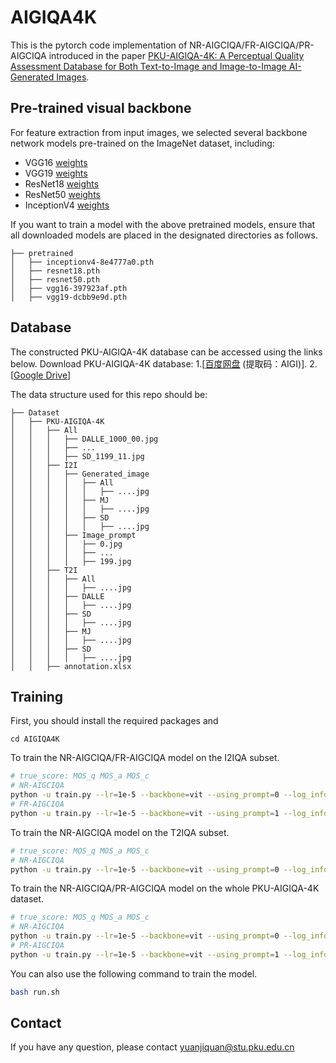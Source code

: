 # AIGIQA4K
This is the pytorch code implementation of NR-AIGCIQA/FR-AIGCIQA/PR-AIGCIQA introduced in the paper [PKU-AIGIQA-4K: A Perceptual Quality Assessment Database for Both Text-to-Image and Image-to-Image AI-Generated Images](https://arxiv.org/abs/2404.18409).

## Pre-trained visual backbone
For feature extraction from input images, we selected several backbone
network models pre-trained on the ImageNet dataset, including:
-  VGG16 [weights](https://download.pytorch.org/models/vgg16-397923af.pth)
-  VGG19 [weights](https://download.pytorch.org/models/vgg19-dcbb9e9d.pth)
-  ResNet18 [weights](https://download.pytorch.org/models/resnet18-f37072fd.pth)
-  ResNet50 [weights](https://download.pytorch.org/models/resnet50-0676ba61.pth)
-  InceptionV4 [weights](http://data.lip6.fr/cadene/pretrainedmodels/inceptionv4-8e4777a0.pth)

If you want to train a model with the above pretrained models, ensure that all downloaded models are placed in the designated directories as follows.
```
├── pretrained
│   ├── inceptionv4-8e4777a0.pth
│   ├── resnet18.pth
│   ├── resnet50.pth
│   ├── vgg16-397923af.pth
│   ├── vgg19-dcbb9e9d.pth
```


## Database
The constructed PKU-AIGIQA-4K database can be accessed using the links below.
Download PKU-AIGIQA-4K database:
1.[[百度网盘](https://pan.baidu.com/s/1Co7Sca7Yl_RWNz_UP7zHuA) 
(提取码：AIGI)].
2.[[Google Drive](https://drive.google.com/file/d/1EuXe_6UNONJSH91uI3edrMMe7utOmpFz/view?usp=sharing)]

The data structure used for this repo should be:
```
├── Dataset
│   ├── PKU-AIGIQA-4K
│   │   ├── All
│   │   │   ├── DALLE_1000_00.jpg
│   │   │   ├── ...
│   │   │   ├── SD_1199_11.jpg
│   │   ├── I2I
│   │   │   ├── Generated_image
│   │   │   │   ├── All
│   │   │   │   │   ├── ....jpg
│   │   │   │   ├── MJ
│   │   │   │   │   ├── ....jpg
│   │   │   │   ├── SD
│   │   │   │   │   ├── ....jpg
│   │   │   ├── Image_prompt
│   │   │   │   ├── 0.jpg
│   │   │   │   ├── ...
│   │   │   │   ├── 199.jpg
│   │   ├── T2I
│   │   │   ├── All
│   │   │   │   ├── ....jpg
│   │   │   ├── DALLE
│   │   │   │   ├── ....jpg
│   │   │   ├── SD
│   │   │   │   ├── ....jpg
│   │   │   ├── MJ
│   │   │   │   ├── ....jpg
│   │   │   ├── SD
│   │   │   │   ├── ....jpg
│   │   ├── annotation.xlsx
```

## Training
First, you should install the required packages and
```
cd AIGIQA4K
```

To train the NR-AIGCIQA/FR-AIGCIQA model on the I2IQA subset.

```bash
# true_score: MOS_q MOS_a MOS_c
# NR-AIGCIQA 
python -u train.py --lr=1e-5 --backbone=vit --using_prompt=0 --log_info=$true_score  --true_score=$true_score  --benchmark=I2I
# FR-AIGCIQA 
python -u train.py --lr=1e-5 --backbone=vit --using_prompt=1 --log_info=$true_score  --true_score=$true_score  --benchmark=I2I
```

To train the NR-AIGCIQA model on the T2IQA subset.

```bash
# true_score: MOS_q MOS_a MOS_c
# NR-AIGCIQA 
python -u train.py --lr=1e-5 --backbone=vit --using_prompt=0 --log_info=$true_score  --true_score=$true_score  --benchmark=T2I
```

To train the NR-AIGCIQA/PR-AIGCIQA model on the whole PKU-AIGIQA-4K dataset.

```bash
# true_score: MOS_q MOS_a MOS_c
# NR-AIGCIQA 
python -u train.py --lr=1e-5 --backbone=vit --using_prompt=0 --log_info=$true_score  --true_score=$true_score  --benchmark=AIGIQA4K
# PR-AIGCIQA 
python -u train.py --lr=1e-5 --backbone=vit --using_prompt=1 --log_info=$true_score  --true_score=$true_score  --benchmark=AIGIQA4K
```

You can also use the following command to train the model.
```bash
bash run.sh
```

## Contact
If you have any question, please contact yuanjiquan@stu.pku.edu.cn


